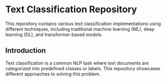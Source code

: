 # Text Classification Repository

This repository contains various text classification implementations using different techniques, including traditional machine learning (ML), deep learning (DL), and transformer-based models.

## Introduction

Text classification is a common NLP task where text documents are categorized into predefined classes or labels. This repository showcases different approaches to solving this problem.
